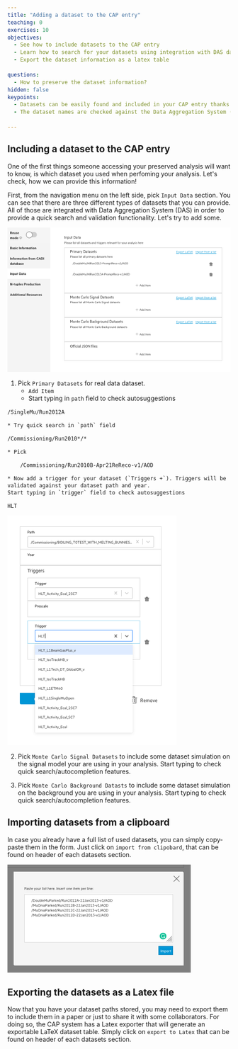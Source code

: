 ```yaml
---
title: "Adding a dataset to the CAP entry"
teaching: 0
exercises: 10
objectives:
  - See how to include datasets to the CAP entry
  - Learn how to search for your datasets using integration with DAS database
  - Export the dataset information as a latex table

questions:
  - How to preserve the dataset information?
hidden: false
keypoints:
  - Datasets can be easily found and included in your CAP entry thanks to the dataset name suggestion system
  - The dataset names are checked against the Data Aggregation System (DAS)

---
```



## Including a dataset to the CAP entry

One of the first things someone accessing your preserved analysis will want to know, is which dataset you used when perfoming your analysis. Let's check, how we can provide this information!

First, from the navigation menu on the left side, pick `Input Data` section. You can see that there are three different types of datasets that you can provide. All of those are integrated with Data Aggregation System (DAS) in order to provide a quick search and validation functionality. Let's try to add some.

![](../fig/datasets.png)

1. Pick `Primary Datasets` for real data dataset.
    * `Add Item`
    * Start typing in `path` field to check autosuggestions
~~~
/SingleMu/Run2012A
~~~
    * Try quick search in `path` field
~~~
/Commissioning/Run2010*/*
~~~
    * Pick
~~~
    /Commissioning/Run2010B-Apr21ReReco-v1/AOD
~~~
    * Now add a trigger for your dataset (`Triggers +`). Triggers will be validated against your dataset path and year.
    Start typing in `trigger` field to check autosuggestions
~~~
HLT
~~~

![](../fig/addtriggers.png)

2. Pick `Monte Carlo Signal Datasets` to include some dataset simulation on the signal model your are using in your analysis. Start typing to check quick search/autocompletion features.

3. Pick `Monte Carlo Background Datasts` to include some dataset simulation on the background you are using in your analysis. Start typing to check quick search/autocompletion features.


## Importing datasets from a clipboard

In case you already have a full list of used datasets, you can simply copy-paste them in the form. Just click on `import from clipobard`, that can be found on header of each datasets section.

![](../fig/importdatasets.png)

## Exporting the datasets as a Latex file

Now that you have your dataset paths stored, you may need to export them to include them in a paper or just to share it with some collaborators. For doing so, the CAP system has a Latex exporter that will generate an exportable LaTeX dataset table. Simply click on `export to Latex` that can be found on header of each datasets section.


